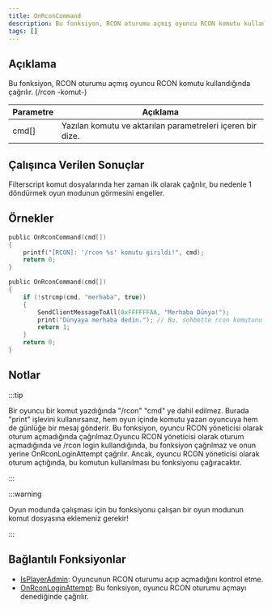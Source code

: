 ```yaml
---
title: OnRconCommand
description: Bu fonksiyon, RCON oturumu açmış oyuncu RCON komutu kullandığında çağrılır. (/rcon -komut-)
tags: []
---
```


## Açıklama

Bu fonksiyon, RCON oturumu açmış oyuncu RCON komutu kullandığında çağrılır. (/rcon -komut-)

| Parametre | Açıklama                                                                          |
| --------- | --------------------------------------------------------------------------------- |
| cmd[]     | Yazılan komutu ve aktarılan parametreleri içeren bir dize.|

## Çalışınca Verilen Sonuçlar

Filterscript komut dosyalarında her zaman ilk olarak çağrılır, bu nedenle 1 döndürmek oyun modunun görmesini engeller.

## Örnekler

```c
public OnRconCommand(cmd[])
{
    printf("[RCON]: '/rcon %s' komutu girildi!", cmd);
    return 0;
}

public OnRconCommand(cmd[])
{
    if (!strcmp(cmd, "merhaba", true))
    {
        SendClientMessageToAll(0xFFFFFFAA, "Merhaba Dünya!");
        print("Dünyaya merhaba dedin."); // Bu, sohbette rcon komutunu yazan oyuncuya beyaz olarak görünecektir.
        return 1;
    }
    return 0;
}
```

## Notlar

:::tip


Bir oyuncu bir komut yazdığında "/rcon" "cmd" ye dahil edilmez. Burada "print" işlevini kullanırsanız, hem oyun içinde komutu yazan oyuncuya hem de günlüğe bir mesaj gönderir. Bu fonksiyon, oyuncu RCON yöneticisi olarak oturum açmadığında çağrılmaz.Oyuncu RCON yöneticisi olarak oturum açmadığında ve /rcon login kullandığında, bu fonksiyon çağrılmaz ve onun yerine OnRconLoginAttempt çağrılır. Ancak, oyuncu RCON yöneticisi olarak oturum açtığında, bu komutun kullanılması bu fonksiyonu çağıracaktır.

:::

:::warning

Oyun modunda çalışması için bu fonksiyonu çalışan bir oyun modunun komut dosyasına eklemeniz gerekir!

:::

## Bağlantılı Fonksiyonlar

- [IsPlayerAdmin](../functions/IsPlayerAdmin): Oyuncunun RCON oturumu açıp açmadığını kontrol etme.
- [OnRconLoginAttempt](OnRconLoginAttempt): Bu fonksiyon, oyuncu RCON oturumu açmayı denediğinde çağrılır.
